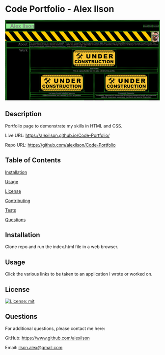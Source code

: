 # Code Portfolio - Alex Ilson

![Screenshot of the code portfolio website, showing a black background with green borders, across the top of the page is a black and yellow striped banner, with an image of the site owner on the right.](./Assets/images/screenshot.png)

## Description
Portfolio page to demonstrate my skills in HTML and CSS.

Live URL: https://alexilson.github.io/Code-Portfolio/

Repo URL: https://github.com/alexilson/Code-Portfolio

## Table of Contents
[Installation](#installation)

[Usage](#usage)

[License](#license)

[Contributing](#contributing)

[Tests](#tests)

[Questions](#questions)


## Installation
Clone repo and run the index.html file in a web browser.

## Usage
Click the various links to be taken to an application I wrote or worked on.

## License
[![License: mit](https://img.shields.io/badge/mit.svg)](https://api.github.com/licenses/mit)

## Questions
For additional questions, please contact me here:

GitHub: https://www.github.com/alexilson

Email: ilson.alex@gmail.com
